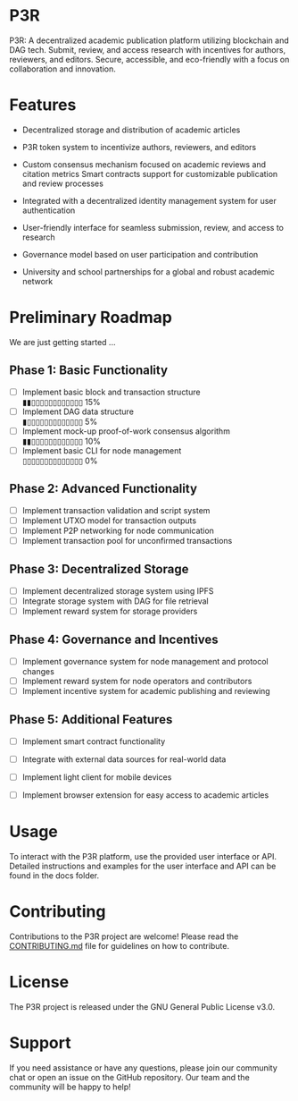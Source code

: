# P3R
P3R: A decentralized academic publication platform utilizing blockchain and DAG tech. Submit, review, and access research with incentives for authors, reviewers, and editors. Secure, accessible, and eco-friendly with a focus on collaboration and innovation.

# Features
- Decentralized storage and distribution of academic articles

- P3R token system to incentivize authors, reviewers, and editors

- Custom consensus mechanism focused on academic reviews and citation metrics
Smart contracts support for customizable publication and review processes

- Integrated with a decentralized identity management system for user authentication

- User-friendly interface for seamless submission, review, and access to research

- Governance model based on user participation and contribution

- University and school partnerships for a global and robust academic network

# Preliminary Roadmap

We are just getting started ...

## Phase 1: Basic Functionality
- [ ] Implement basic block and transaction structure     
▮▮▯▯▯▯▯▯▯▯▯▯▯▯ 15%
- [ ] Implement DAG data structure                        
▮▯▯▯▯▯▯▯▯▯▯▯▯▯ 5%
- [ ] Implement mock-up proof-of-work consensus algorithm  
▮▮▯▯▯▯▯▯▯▯▯▯▯▯ 10%
- [ ] Implement basic CLI for node management             
▯▯▯▯▯▯▯▯▯▯▯▯▯▯ 0%

## Phase 2: Advanced Functionality
- [ ] Implement transaction validation and script system
- [ ] Implement UTXO model for transaction outputs
- [ ] Implement P2P networking for node communication
- [ ] Implement transaction pool for unconfirmed transactions

## Phase 3: Decentralized Storage
- [ ] Implement decentralized storage system using IPFS
- [ ] Integrate storage system with DAG for file retrieval
- [ ] Implement reward system for storage providers

## Phase 4: Governance and Incentives
- [ ] Implement governance system for node management and protocol changes
- [ ] Implement reward system for node operators and contributors
- [ ] Implement incentive system for academic publishing and reviewing

## Phase 5: Additional Features
- [ ] Implement smart contract functionality
- [ ] Integrate with external data sources for real-world data
- [ ] Implement light client for mobile devices
- [ ] Implement browser extension for easy access to academic articles


# Usage
To interact with the P3R platform, use the provided user interface or API. Detailed instructions and examples for the user interface and API can be found in the docs folder.

# Contributing
Contributions to the P3R project are welcome! Please read the [CONTRIBUTING.md](CONTRIBUTING.md) file for guidelines on how to contribute.

# License
The P3R project is released under the GNU General Public License v3.0.

# Support
If you need assistance or have any questions, please join our community chat or open an issue on the GitHub repository. Our team and the community will be happy to help!
